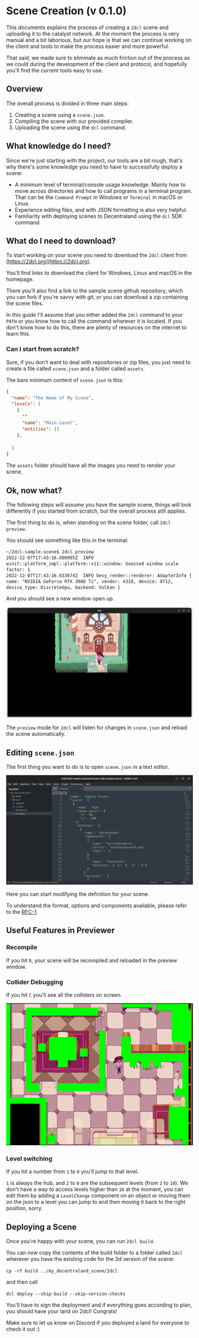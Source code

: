 # Scene Creation (v 0.1.0)

This documents explains the process of creating a `2dcl` scene and uploading it to the catalyst network. At the moment the process is very manual and a bit laborious, but our hope is that we can continue working on the client and tools to make the process easier and more powerful.

That said, we made sure to eliminate as much friction out of the process as we could during the development of the client and protocol, and hopefully you'll find the current tools easy to use.

## Overview

The overall process is divided in three main steps:

 1. Creating a scene using a `scene.json`.
 2. Compiling the scene with our provided compiler.
 3. Uploading the scene using the `dcl` command.

## What knowledge do I need?

Since we're just starting with the project, our tools are a bit rough, that's why there's some knowledge you need to have to successfully deploy a scene:
  * A minimum level of terminal/console usage knowledge. Mainly how to move across directories and how to call programs in a terminal program. That can be the `Command Prompt` in Windows or `Terminal` in macOS or Linux.
  * Experience editing files, and with JSON formatting is also very helpful.
  * Familiarity with deploying scenes to Decentraland using the `dcl` SDK command.

## What do I need to download?

To start working on your scene you need to download the `2dcl` client from [https://2dcl.org](https://2dcl.org).

You'll find links to download the client for Windows, Linux and macOS in the homepage.

There you'll also find a link to the sample scene github repository, which you can fork if you're savvy with git, or you can download a zip containing the scene files.

In this guide I'll assume that you either added the `2dcl` command to your `PATH` or you know how to call the command wherever it is located. If you don't know how to do this, there are plenty of resources on the internet to learn this.

### Can I start from scratch?

Sure, if you don't want to deal with repositories or zip files, you just need to create a file called `scene.json` and a folder called `assets`.

The bare minimum content of `scene.json` is this:

```json
{
  "name": "The Name of My Scene",
  "levels": [
    {
      ""
      "name": "Main Level",
      "entities": []
    },
    
  ]
}
```

The `assets` folder should have all the images you need to render your scene.

## Ok, now what?

The following steps will assume you have the sample scene, things will look differently if you started from scratch, but the overall process still applies.

The first thing to do is, when standing on the scene folder, call `2dcl preview`. 

You should see something like this in the terminal: 
```
~/2dcl-sample-scene$ 2dcl preview
2022-12-07T17:43:16.600995Z  INFO winit::platform_impl::platform::x11::window: Guessed window scale factor: 1    
2022-12-07T17:43:16.633674Z  INFO bevy_render::renderer: AdapterInfo { name: "NVIDIA GeForce RTX 3080 Ti", vendor: 4318, device: 8712, device_type: DiscreteGpu, backend: Vulkan }
```

And you should see a new window open up.

![preview window](./images/preview-screenshot.png)

The `preview` mode for `2dcl` will listen for changes in `scene.json` and reload the scene automatically.

## Editing `scene.json`

The first thing you want to do is to open `scene.json` in a text editor.

![editor window](./images/editor-screenshot.png)

Here you can start modifying the definition for your scene.

To understand the format, options and components available, please refer to the [RFC-1](https://github.com/2dcl/2dcl/blob/main/docs/RFC-1.md).

## Useful Features in Previewer

### Recompile

If you hit `R`, your scene will be recompiled and reloaded in the preview window.

### Collider Debugging

If you hit `C` you'll see all the colliders on screen.

![colliders](./images/collider-screenshot.png)

### Level switching

If you hit a number from `1` to `0` you'll jump to that level.

`1` is always the hub, and `2` to `0` are the subsequent levels (from `2` to `10`). We don't have a way to access levels higher than `10` at the moment, you can edit them by adding a `LevelChange` component on an object or moving them on the json to a level you can jump to and then moving it back to the right position, sorry.

## Deploying a Scene

Once you're happy with your scene, you can run `2dcl build`.

You can now copy the contents of the build folder to a folder called `2dcl` wherever you have the existing code for the 3d version of the scene:

`cp -rf build ../my_decentraland_scene/2dcl`

and then call

`dcl deploy --skip-build --skip-version-checks`

You'll have to sign the deployment and if everything goes according to plan, you should have your land on 2dcl! Congrats! 

Make sure to let us know on Discord if you deployed a land for everyone to check it out :)

